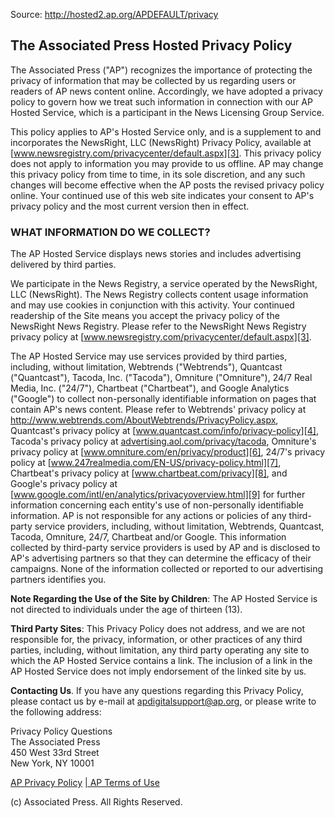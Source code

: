 Source: <http://hosted2.ap.org/APDEFAULT/privacy>

## The Associated Press Hosted Privacy Policy

The Associated Press ("AP") recognizes the importance of protecting the privacy of information that may be collected by us regarding users or readers of AP news content online. Accordingly, we have adopted a privacy policy to govern how we treat such information in connection with our AP Hosted Service, which is a participant in the News Licensing Group Service.

This policy applies to AP's Hosted Service only, and is a supplement to and incorporates the NewsRight, LLC (NewsRight) Privacy Policy, available at [www.newsregistry.com/privacycenter/default.aspx][3]. This privacy policy does not apply to information you may provide to us offline. AP may change this privacy policy from time to time, in its sole discretion, and any such changes will become effective when the AP posts the revised privacy policy online. Your continued use of this web site indicates your consent to AP's privacy policy and the most current version then in effect. 

### WHAT INFORMATION DO WE COLLECT? 

The AP Hosted Service displays news stories and includes advertising delivered by third parties. 

We participate in the News Registry, a service operated by the NewsRight, LLC (NewsRight). The News Registry collects content usage information and may use cookies in conjunction with this activity. Your continued readership of the Site means you accept the privacy policy of the NewsRight News Registry. Please refer to the NewsRight News Registry privacy policy at [www.newsregistry.com/privacycenter/default.aspx][3].

The AP Hosted Service may use services provided by third parties, including, without limitation, Webtrends ("Webtrends"), Quantcast ("Quantcast"), Tacoda, Inc. ("Tacoda"), Omniture ("Omniture"), 24/7 Real Media, Inc. ("24/7"), Chartbeat ("Chartbeat"), and Google Analytics ("Google") to collect non-personally identifiable information on pages that contain AP's news content. Please refer to Webtrends' privacy policy at http://www.webtrends.com/AboutWebtrends/PrivacyPolicy.aspx, Quantcast's privacy policy at [www.quantcast.com/info/privacy-policy][4], Tacoda's privacy policy at [advertising.aol.com/privacy/tacoda][5], Omniture's privacy policy at [www.omniture.com/en/privacy/product][6], 24/7's privacy policy at [www.247realmedia.com/EN-US/privacy-policy.html][7], Chartbeat's privacy policy at [www.chartbeat.com/privacy][8], and Google's privacy policy at [www.google.com/intl/en/analytics/privacyoverview.html][9] for further information concerning each entity's use of non-personally identifiable information. AP is not responsible for any actions or policies of any third-party service providers, including, without limitation, Webtrends, Quantcast, Tacoda, Omniture, 24/7, Chartbeat and/or Google. This information collected by third-party service providers is used by AP and is disclosed to AP's advertising partners so that they can determine the efficacy of their campaigns. None of the information collected or reported to our advertising partners identifies you. 

**Note Regarding the Use of the Site by Children**: The AP Hosted Service is not directed to individuals under the age of thirteen (13).

**Third Party Sites**: This Privacy Policy does not address, and we are not responsible for, the privacy, information, or other practices of any third parties, including, without limitation, any third party operating any site to which the AP Hosted Service contains a link. The inclusion of a link in the AP Hosted Service does not imply endorsement of the linked site by us.

**Contacting Us**. If you have any questions regarding this Privacy Policy, please contact us by e-mail at apdigitalsupport@ap.org, or please write to the following address:

Privacy Policy Questions  
The Associated Press  
450 West 33rd Street  
New York, NY 10001 

  
  
  
[AP Privacy Policy][10] [| AP Terms of Use][11] 

  
  
  
  
  
  
  
(c)  Associated Press. All Rights Reserved. 



[0]: http://hosted2.ap.org/APDEFAULT/privacy
[1]: http://www.ap.org "About AP"
[2]: http://hosted2.ap.org "Associated Press"
[3]: http://www.newsregistry.com/privacycenter/default.aspx
[4]: http://www.quantcast.com/info/privacy-policy
[5]: http://advertising.aol.com/privacy/tacoda
[6]: http://www.omniture.com/en/privacy/product
[7]: http://www.247realmedia.com/EN-US/privacy-policy.html
[8]: http://www.chartbeat.com/privacy
[9]: http://www.google.com/intl/en/analytics/privacyoverview.html
[10]: http://hosted2.ap.org/APDEFAULT/Privacy
[11]: http://hosted2.ap.org/APDEFAULT/Terms
